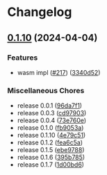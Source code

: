 # Changelog

## [0.1.10](https://github.com/flipt-io/flipt-client-sdks/compare/flipt-engine-wasm-v0.0.3...flipt-engine-wasm-v0.1.10) (2024-04-04)


### Features

* wasm impl ([#217](https://github.com/flipt-io/flipt-client-sdks/issues/217)) ([3340d52](https://github.com/flipt-io/flipt-client-sdks/commit/3340d523b7f6bd94cec075cd2d4d4b0f6ddae5be))


### Miscellaneous Chores

* release 0.0.1 ([96da7f1](https://github.com/flipt-io/flipt-client-sdks/commit/96da7f1b8ab04c7eaba8d5093f0e67af2e967e13))
* release 0.0.3 ([cd97903](https://github.com/flipt-io/flipt-client-sdks/commit/cd979032e1844f162a0317f50e9bed0a5570bfcc))
* release 0.0.4 ([73e760e](https://github.com/flipt-io/flipt-client-sdks/commit/73e760e1df5255f642e15865e3bf38f3b7af2d27))
* release 0.1.0 ([fb9053a](https://github.com/flipt-io/flipt-client-sdks/commit/fb9053aeb21538b8ccb85dd67518e07a45c2f1b6))
* release 0.1.10 ([4e79c51](https://github.com/flipt-io/flipt-client-sdks/commit/4e79c518ed2f7d96d18719d93d123483f0620656))
* release 0.1.2 ([fea6c5a](https://github.com/flipt-io/flipt-client-sdks/commit/fea6c5a894cb2f138dbf1bb3badc855f2910e7a4))
* release 0.1.5 ([ebe9788](https://github.com/flipt-io/flipt-client-sdks/commit/ebe9788ff57c0230bb6b66f692dc44e7bbdbf14b))
* release 0.1.6 ([395b785](https://github.com/flipt-io/flipt-client-sdks/commit/395b785961b44d2d49a36b242e6bf9b1ff1c2c70))
* release 0.1.7 ([1d00bd6](https://github.com/flipt-io/flipt-client-sdks/commit/1d00bd6114ebe0844d6744898253aca9540a7053))
